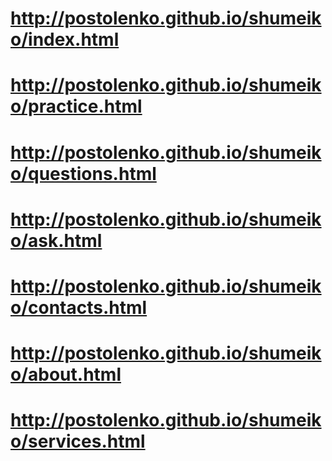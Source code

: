 # http://postolenko.github.io/shumeiko/index.html
# http://postolenko.github.io/shumeiko/practice.html
# http://postolenko.github.io/shumeiko/questions.html
# http://postolenko.github.io/shumeiko/ask.html
# http://postolenko.github.io/shumeiko/contacts.html
# http://postolenko.github.io/shumeiko/about.html
# http://postolenko.github.io/shumeiko/services.html